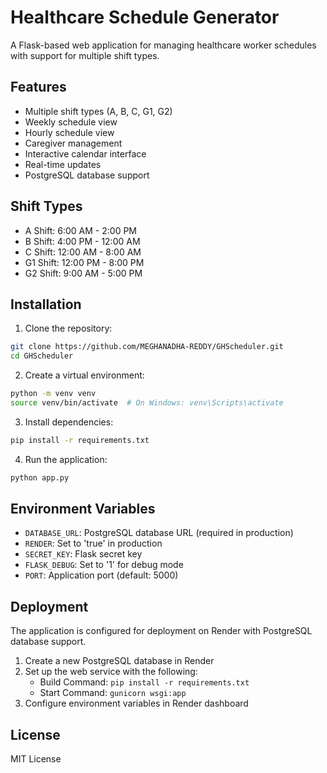 # Healthcare Schedule Generator

A Flask-based web application for managing healthcare worker schedules with support for multiple shift types.

## Features

- Multiple shift types (A, B, C, G1, G2)
- Weekly schedule view
- Hourly schedule view
- Caregiver management
- Interactive calendar interface
- Real-time updates
- PostgreSQL database support

## Shift Types

- A Shift: 6:00 AM - 2:00 PM
- B Shift: 4:00 PM - 12:00 AM
- C Shift: 12:00 AM - 8:00 AM
- G1 Shift: 12:00 PM - 8:00 PM
- G2 Shift: 9:00 AM - 5:00 PM

## Installation

1. Clone the repository:
```bash
git clone https://github.com/MEGHANADHA-REDDY/GHScheduler.git
cd GHScheduler
```

2. Create a virtual environment:
```bash
python -m venv venv
source venv/bin/activate  # On Windows: venv\Scripts\activate
```

3. Install dependencies:
```bash
pip install -r requirements.txt
```

4. Run the application:
```bash
python app.py
```

## Environment Variables

- `DATABASE_URL`: PostgreSQL database URL (required in production)
- `RENDER`: Set to 'true' in production
- `SECRET_KEY`: Flask secret key
- `FLASK_DEBUG`: Set to '1' for debug mode
- `PORT`: Application port (default: 5000)

## Deployment

The application is configured for deployment on Render with PostgreSQL database support.

1. Create a new PostgreSQL database in Render
2. Set up the web service with the following:
   - Build Command: `pip install -r requirements.txt`
   - Start Command: `gunicorn wsgi:app`
3. Configure environment variables in Render dashboard

## License

MIT License 